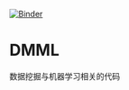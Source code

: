 [![Binder](https://mybinder.org/badge_logo.svg)](https://mybinder.org/v2/gh/czfshine/DMML/master)
# DMML
数据挖掘与机器学习相关的代码
